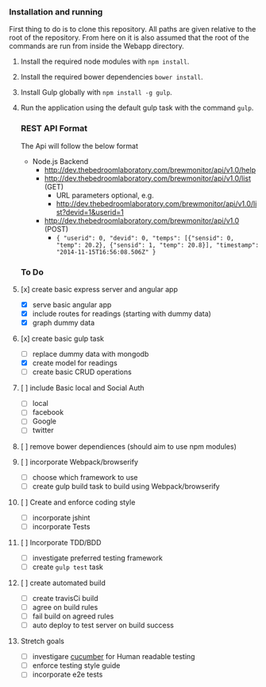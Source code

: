 ### Installation and running
First thing to do is to clone this repository. All paths are given relative to the root of the repository. From here on it is also assumed that the root of the commands are run from inside the Webapp directory.

1. Install the required node modules with `npm install`.
2. Install the required bower dependencies `bower install`.
3. Install Gulp globally with `npm install -g gulp`.
4. Run the application using the default gulp task with the command `gulp`.
    
    ### REST API Format
    The Api will follow the below format

    * Node.js Backend
      * http://dev.thebedroomlaboratory.com/brewmonitor/api/v1.0/help
      * http://dev.thebedroomlaboratory.com/brewmonitor/api/v1.0/list (GET)
        * URL parameters optional, e.g.
        * http://dev.thebedroomlaboratory.com/brewmonitor/api/v1.0/list?devid=1&userid=1
      * http://dev.thebedroomlaboratory.com/brewmonitor/api/v1.0 (POST)
        * `{ "userid": 0, "devid": 0, "temps": [{"sensid": 0, "temp": 20.2}, {"sensid": 1, "temp": 20.8}], "timestamp": "2014-11-15T16:56:08.506Z" }`


    ### To Do
1. [x] create basic express server and angular app
   - [x] serve basic angular app
   - [x] include routes for readings (starting with dummy data)
   - [x] graph dummy data
2. [x] create basic gulp task
   - [ ] replace dummy data with mongodb
   - [x] create model for readings
   - [ ] create basic CRUD operations
3. [ ] include Basic local and Social Auth
   - [ ] local
   - [ ] facebook
   - [ ] Google
   - [ ] twitter
4. [ ] remove bower dependiences (should aim to use npm modules)
5. [ ] incorporate Webpack/browserify
   - [ ] choose which framework to use
   - [ ] create gulp build task to build using Webpack/browserify
6. [ ] Create and enforce coding style
   - [ ] incorporate jshint
   - [ ] incorporate Tests
7. [ ] Incorporate TDD/BDD
   - [ ] investigate preferred testing framework
   - [ ] create `gulp test` task
8. [ ] create automated build
   - [ ] create travisCi build
   - [ ] agree on build rules
   - [ ] fail build on agreed rules
   - [ ] auto deploy to test server on build success

9. Stretch goals
   - [ ] investigare [cucumber](https://cukes.info/) for Human readable testing
   - [ ] enforce testing style guide
   - [ ] incorporate e2e tests
